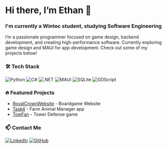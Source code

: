 # Hi there, I’m Ethan 👋

### I'm currently a Wintec student, studying Software Engineering

I’m a passionate programmer focused on game design, backend development, and creating high-performance software. Currently exploring game design and MAUI for app development. Check out some of my projects below!

### 🛠 Tech Stack
![Python](https://img.shields.io/badge/-Python-yellow) ![C#](https://img.shields.io/badge/-C%23-blue) ![.NET](https://img.shields.io/badge/-.NET-informational) ![MAUI](https://img.shields.io/badge/-MAUI-blue) ![SQLite](https://img.shields.io/badge/-SQLite-lightgrey) ![GDScript](https://img.shields.io/badge/-GDScript-darkblue)


### 🔥 Featured Projects
- [RoyalCrownWebsite](https://github.com/Ham-454/Comp602-RoyalCrownWebsite) - Boardgame Website
- [Task4](https://github.com/Arkimidus/Task4) - Farm Animal Manager app
- [TowFan](https://github.com/AntarcticMatt/TowFan) - Tower Defense game

### 📫 Contact Me
[![LinkedIn](https://img.shields.io/badge/-LinkedIn-blue)](https://www.linkedin.com/in/ethan-peebles-244b97321/) [![GitHub](https://img.shields.io/badge/-GitHub-grey)](https://github.com/Arkimidus)
